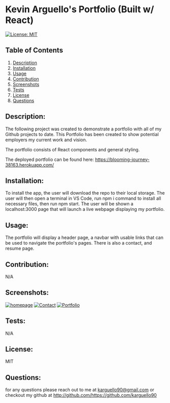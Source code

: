 # Kevin Arguello's Portfolio (Built w/ React)
 [![License: MIT](https://img.shields.io/badge/License-MIT-yellow.svg)](https://opensource.org/licenses/MIT)
 ## Table of Contents
1. [Description](#description)
2. [Installation](#installation)
3. [Usage](#usage)
4. [Contribution](#contribution)
5. [Screenshots](#screenshots)
6. [Tests](#tests)
7. [License](#license)
8. [Questions](#questions)

## Description:
The following project was created to demonstrate a portfolio with all of my Github projects to date. 
This Portfolio has been created to show potential employers my current work and vision.  

The portfolio consists of React components and general styling.

The deployed portfolio can be found here: https://blooming-journey-38163.herokuapp.com/

## Installation:
To install the app, the user will download the repo to their local storage. 
The user will then open a terminal in VS Code, run npm i command to install all necessary files, then run npm start. 
The user will be shown a localhost:3000 page that will launch a live webpage displaying my portfolio.

## Usage:
The portfolio will display a header page, a navbar with usable links that can be used to navigate the portfolio's pages. There is also a contact, and resume page.

## Contribution:
N/A

## Screenshots:
<a href="https://ibb.co/g4Sc4fs"><img src="https://i.ibb.co/vX3MXT2/homepage.png" alt="homepage" border="0"></a>
<a href="https://ibb.co/svBTfBR"><img src="https://i.ibb.co/d0hNThM/Contact.png" alt="Contact" border="0"></a>
<a href="https://ibb.co/9w9NJ1C"><img src="https://i.ibb.co/TKBkZ7F/Portfolio.png" alt="Portfolio" border="0"></a>
## Tests:
N/A

## License:
MIT

## Questions:
for any questions please reach out to me at karguello90@gmail.com
or checkout my github at http://github.com/https://github.com/karguello90

